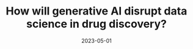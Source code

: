 ---
title: "How will generative AI disrupt data science in drug discovery?"
collection: publications
permalink: /publications/2023-05-01-How-will-generative-AI-disrupt-data-science-in-drug-discovery
date: 2023-05-01
pdf: '../files/https://rdcu.be/dbEtR'
paperurl: 'https://doi.org/10.1038/s41587-023-01789-6'
citation: 'J.-P. Vert.
How will generative ai disrupt data science in drug discovery?
<em>Nat. Biotechnol.</em>, 2023.'
---